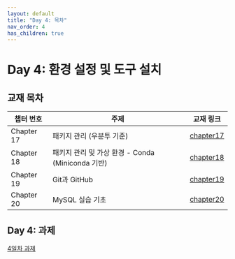 ```yaml
---
layout: default
title: "Day 4: 목차"
nav_order: 4
has_children: true
---
```


# Day 4: 환경 설정 및 도구 설치

## 교재 목차

| 챕터 번호  | 주제                                        | 교재 링크               |
|------------|---------------------------------------------|--------------------------|
| Chapter 17 | 패키지 관리 (우분투 기준)              | [chapter17](chapter17/)  |
| Chapter 18 | 패키지 관리 및 가상 환경 - Conda (Miniconda 기반) | [chapter18](chapter18/)  |
| Chapter 19 | Git과 GitHub                                 | [chapter19](chapter19/)  |
| Chapter 20 | MySQL 실습 기초                              | [chapter20](chapter20/)  |

## Day 4: 과제

[4일차 과제](homework/)